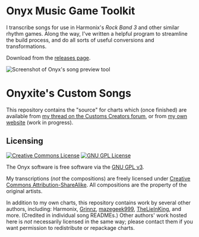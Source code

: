 # Onyx Music Game Toolkit

I transcribe songs for use in Harmonix's *Rock Band 3* and other similar rhythm games.
Along the way, I've written a helpful program to streamline the build process, and do all sorts of useful conversions and transformations.

Download from the [releases page](https://github.com/mtolly/onyxite-customs/releases).

![Screenshot of Onyx's song preview tool](https://raw.githubusercontent.com/mtolly/onyxite-customs/master/haskell/screenshot.png)

# Onyxite's Custom Songs

This repository contains the "source" for charts which (once finished) are available from [my thread on the Customs Creators forum](http://customscreators.com/index.php?/topic/14398-onyxites-customs/), or from [my own website](https://onyxite.org/customs/) (work in progress).

## Licensing

[![Creative Commons License](https://i.creativecommons.org/l/by-sa/4.0/88x31.png)](http://creativecommons.org/licenses/by-sa/4.0/)
[![GNU GPL License](https://www.gnu.org/graphics/gplv3-88x31.png)](https://www.gnu.org/licenses/gpl.html)

The Onyx software is free software via the [GNU GPL v3](https://www.gnu.org/licenses/gpl.html).

My transcriptions (*not* the compositions) are freely licensed
under [Creative Commons Attribution-ShareAlike](http://creativecommons.org/licenses/by-sa/4.0/).
All compositions are the property of the original artists.

In addition to my own charts, this repository contains work by several other authors, including:
Harmonix,
[Grinnz](https://www.youtube.com/user/SHGrinnz),
[mazegeek999](http://pksage.com/ccc/IPS/index.php?/topic/13775-mazegeeks-customs-1117-tarkus-by-emerson-lake-palmer/),
[TheLieInKing](http://www.fretsonfire.net/forums/viewtopic.php?f=5&t=45301),
and more.
(Credited in individual song READMEs.)
Other authors' work hosted here is *not* necessarily licensed in the same way;
please contact them if you want permission to redistribute or repackage charts.
